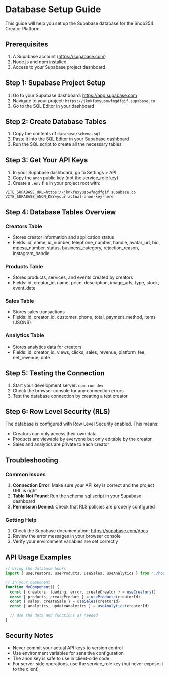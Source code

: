 # Database Setup Guide

This guide will help you set up the Supabase database for the Shop254 Creator Platform.

## Prerequisites

1. A Supabase account (https://supabase.com)
2. Node.js and npm installed
3. Access to your Supabase project dashboard

## Step 1: Supabase Project Setup

1. Go to your Supabase dashboard: https://app.supabase.com
2. Navigate to your project: `https://jknkfuxyusowfmgdfgif.supabase.co`
3. Go to the SQL Editor in your dashboard

## Step 2: Create Database Tables

1. Copy the contents of `database/schema.sql`
2. Paste it into the SQL Editor in your Supabase dashboard
3. Run the SQL script to create all the necessary tables

## Step 3: Get Your API Keys

1. In your Supabase dashboard, go to Settings > API
2. Copy the `anon` public key (not the service_role key)
3. Create a `.env` file in your project root with:

```env
VITE_SUPABASE_URL=https://jknkfuxyusowfmgdfgif.supabase.co
VITE_SUPABASE_ANON_KEY=your-actual-anon-key-here
```

## Step 4: Database Tables Overview

### Creators Table
- Stores creator information and application status
- Fields: id, name, id_number, telephone_number, handle, avatar_url, bio, mpesa_number, status, business_category, rejection_reason, instagram_handle

### Products Table
- Stores products, services, and events created by creators
- Fields: id, creator_id, name, price, description, image_urls, type, stock, event_date

### Sales Table
- Stores sales transactions
- Fields: id, creator_id, customer_phone, total, payment_method, items (JSONB)

### Analytics Table
- Stores analytics data for creators
- Fields: id, creator_id, views, clicks, sales, revenue, platform_fee, net_revenue, date

## Step 5: Testing the Connection

1. Start your development server: `npm run dev`
2. Check the browser console for any connection errors
3. Test the database connection by creating a test creator

## Step 6: Row Level Security (RLS)

The database is configured with Row Level Security enabled. This means:
- Creators can only access their own data
- Products are viewable by everyone but only editable by the creator
- Sales and analytics are private to each creator

## Troubleshooting

### Common Issues

1. **Connection Error**: Make sure your API key is correct and the project URL is right
2. **Table Not Found**: Run the schema.sql script in your Supabase dashboard
3. **Permission Denied**: Check that RLS policies are properly configured

### Getting Help

1. Check the Supabase documentation: https://supabase.com/docs
2. Review the error messages in your browser console
3. Verify your environment variables are set correctly

## API Usage Examples

```typescript
// Using the database hooks
import { useCreators, useProducts, useSales, useAnalytics } from './hooks/useDatabase'

// In your component
function MyComponent() {
  const { creators, loading, error, createCreator } = useCreators()
  const { products, createProduct } = useProducts(creatorId)
  const { sales, createSale } = useSales(creatorId)
  const { analytics, updateAnalytics } = useAnalytics(creatorId)
  
  // Use the data and functions as needed
}
```

## Security Notes

- Never commit your actual API keys to version control
- Use environment variables for sensitive configuration
- The anon key is safe to use in client-side code
- For server-side operations, use the service_role key (but never expose it to the client)
